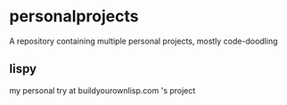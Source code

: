 # personalprojects
A repository containing multiple personal projects, mostly code-doodling

## lispy

my personal try at buildyourownlisp.com 's project

